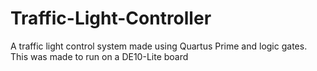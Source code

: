 # Traffic-Light-Controller
A traffic light control system made using Quartus Prime and logic gates. This was made to run on a DE10-Lite board
